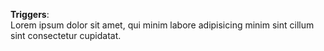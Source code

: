 **Triggers**:  
Lorem ipsum dolor sit amet, qui minim labore adipisicing minim sint cillum sint consectetur cupidatat.  

